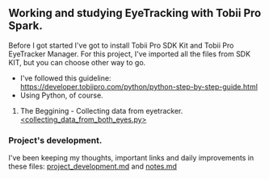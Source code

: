 ## Working and studying EyeTracking with Tobii Pro Spark. 

Before I got started I've got to install Tobii Pro SDK Kit and Tobii Pro EyeTracker Manager. 
For this project, I've imported all the files from SDK KIT, but you can choose other way to go. 

- I've followed this guideline: <https://developer.tobiipro.com/python/python-step-by-step-guide.html>
- Using Python, of course.


1. The Beggining - Collecting data from eyetracker. [<collecting_data_from_both_eyes.py>](collecting_data_from_both_eyes.py)


### Project's development.
I've been keeping my thoughts, important links and daily improvements in these files: [project_development.md](project_development.md) and [notes.md](notes.md)